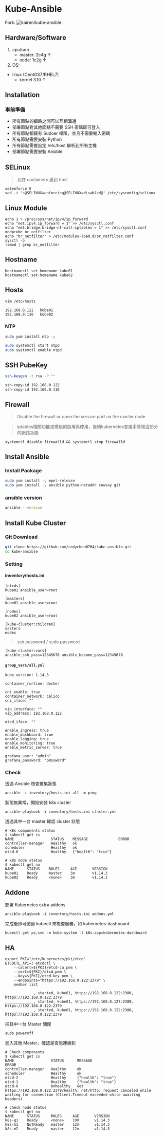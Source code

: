 # Kube-Ansible

Fork: ![kairen/kube-ansible](https://github.com/kairen/kube-ansible)

## Hardware/Software

1. cpu/ram
	* master: 2c4g ↑
	* node: 1c2g ↑
2. OS:
  * linux (CentOS7/RHEL7)
  	* kernel 3.10 ↑

## Installation

### 事前準備

* 所有節點的網路之間可以互相溝通
* 部署節點對其他節點不需要 SSH 密碼即可登入
* 所有節點都擁有 Sudoer 權限，並且不需要輸入密碼
* 所有節點需要安裝 Python
* 所有節點需要設定 /etc/host 解析到所有主機
* 部署節點需要安裝 Ansible

## SELinux

> 允許 containers 連到 host

```
setenforce 0
sed -i 's@SELINUX=enforcing@SELINUX=disabled@' /etc/sysconfig/selinux
```

## Linux Module

```
echo 1 > /proc/sys/net/ipv4/ip_forward
echo "net.ipv4.ip_forward = 1" >> /etc/sysctl.conf
echo "net.bridge.bridge-nf-call-iptables = 1" >> /etc/sysctl.conf
modprobe br_netfilter
echo "br_netfilter" > /etc/modules-load.d/br_netfilter.conf
sysctl -p
lsmod | grep br_netfilter
```

## Hostname

```
hostnamectl set-homename kube01
hostnamectl set-homename kube02
```

## Hosts

```bash
vim /etc/hosts
```

```
192.168.0.122   kube01
192.168.0.116   kube02
```

### NTP

```bash
sudo yum install ntp -y
```

```bash
sudo systemctl start ntpd
sudo systemctl enable ntpd
```

## SSH PubeKey

```bash
ssh-keygen -t rsa -P ""

ssh-copy-id 192.168.0.122
ssh-copy-id 192.168.0.116
```

## Firewall

> Disable the firewall or open the service port on the master node

> iptables相關功能或模組的啟用與停用，後續kubernetes會接手管理這部分的網路功能

```
systemctl disable firewalld && systemctl stop firewalld
```

## Install Ansible

### Install Package

```bash
sudo yum install -y epel-release
sudo yum install -y ansible python-netaddr cowsay git
```

### ansible version

```bash
ansible --version
```

## Install Kube Cluster

### Git Download

```bash
git clone https://github.com/codychen0704/kube-ansible.git
cd kube-ansible
```

### Setting

#### inventory/hosts.ini

```
[etcds]
kube01 ansible_user=root

[masters]
kube01 ansible_user=root

[nodes]
kube02 ansible_user=root

[kube-cluster:children]
masters
nodes
```

> ssh password / sudo password

```
[kube-cluster:vars]
ansible_ssh_pass=12345678 ansible_become_pass=12345678
```

#### `group_vars/all.yml`

```
kube_version: 1.14.3

container_runtime: docker

cni_enable: true
container_network: calico
cni_iface: ""

vip_interface: ""
vip_address: 192.168.0.122

etcd_iface: ""

enable_ingress: true
enable_dashboard: true
enable_logging: true
enable_monitoring: true
enable_metric_server: true

grafana_user: "admin"
grafana_password: "p@ssw0rd"
```

### Check

透過 Ansible 檢查叢集狀態

```
ansible -i inventory/hosts.ini all -m ping
```

狀態無異常，開始安裝 k8s cluster

```
ansible-playbook -i inventory/hosts.ini cluster.yml
```

透過其中一台 master 確認 cluster 狀態

```
# k8s components status
$ kubectl get cs
NAME                 STATUS    MESSAGE              ERROR
controller-manager   Healthy   ok
scheduler            Healthy   ok
etcd-0               Healthy   {"health": "true"}

# k8s node status
$ kubectl get no
NAME      STATUS    ROLES     AGE       VERSION
kube01    Ready     master    5m        v1.14.3
kube02    Ready     <none>    3m        v1.14.3
```

## Addone

部署 Kubernetes extra addons

```
ansible-playbook -i inventory/hosts.ini addons.yml
```

完成後即可透過 kubectl 來檢查服務，如 kubernetes-dashboard

```
kubectl get po,svc -n kube-system -l k8s-app=kubernetes-dashboard
```

## HA

```
export PKI="/etc/kubernetes/pki/etcd"
ETCDCTL_API=3 etcdctl \
    --cacert=${PKI}/etcd-ca.pem \
    --cert=${PKI}/etcd.pem \
    --key=${PKI}/etcd-key.pem \
    --endpoints="https://192.168.0.122:2379" \
    member list

_____________, started, kube01, https://192.168.0.122:2380, https://192.168.0.122:2379
_____________, started, kube01, https://192.168.0.127:2380, https://192.168.0.122:2379
_____________, started, kube01, https://192.168.0.122:2380, https://192.168.0.122:2379
```

把其中一台 Master 關閉

```
sudo poweroff
```

進入其他 Master，確認是否能連線到

```
# Check components
$ kubectl get cs
NAME                 STATUS      MESSAGE                                                                                                                                          ERROR
controller-manager   Healthy     ok
scheduler            Healthy     ok
etcd-2               Healthy     {"health": "true"}
etcd-1               Healthy     {"health": "true"}
etcd-0               Unhealthy   Get https://192.168.0.122:2379/health: net/http: request canceled while waiting for connection (Client.Timeout exceeded while awaiting headers)

# check node status
$ kubectl get no
NAME      STATUS     ROLES     AGE       VERSION
k8s-g1    Ready      <none>    10m       v1.14.3
k8s-m1    NotReady   master    12m       v1.14.3
k8s-m2    Ready      master    12m       v1.14.3
```
